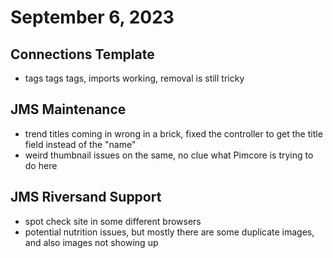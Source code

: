 # September 6, 2023

## Connections Template
- tags tags tags, imports working, removal is still tricky

## JMS Maintenance
- trend titles coming in wrong in a brick, fixed the controller to get the title field instead of the "name"
- weird thumbnail issues on the same, no clue what Pimcore is trying to do here

## JMS Riversand Support
- spot check site in some different browsers
- potential nutrition issues, but mostly there are some duplicate images, and also images not showing up

